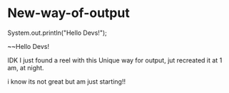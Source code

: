 # New-way-of-output

System.out.println("Hello Devs!"); 


~~Hello Devs!

IDK I just found a reel with this Unique way for output,
jut recreated it at 1 am, at night.

i know its not great but am just starting!!


